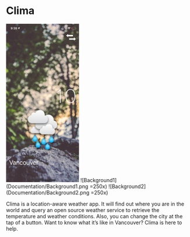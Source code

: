 # Clima
<img src="Documentation/Background1.png" alt="drawing" width="200"/>
![Background1](Documentation/Background1.png =250x)
![Background2](Documentation/Background2.png =250x)

Clima is a location-aware weather app. It will find out where you are in the world and query an open source weather service to retrieve the temperature and weather conditions. Also, you can change the city at the tap of a button. Want to know what it’s like in Vancouver? Clima is here to help. 
